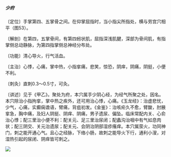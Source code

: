 ##### 少府

〔定位〕手掌第四、五掌骨之间。在仰掌屈指时，当小指尖所指处，横与劳宫穴相平（图53）。

〔解剖〕在第四，五掌骨间，有第四蚓状肌，屈指深浅肌腱，深部为骨间肌，有指掌侧总动静脉，为第四指掌侧总神经分布处。

〔功能〕清心导火，行气活血。

〔主治〕心悸，心痛，掌中热，小指挛痛，悲笑，惊恐，阴痒，阴痛，阴挺，小便不利。

〔刺灸〕直刺0.3～0.5寸，可灸。

〔讲述〕见于《甲乙》。聚处为府，本穴属手少阴心经，为经气所聚之处，因名。本穴除治小指拘挛，掌中热之疾外，还可用治心悸，心痛。《玉龙经》：治虚悲忧，少气，心痛，实癫痫谵语，臂痛，背疽初发。《金鉴》：治咳疟久不愈，臂酸，肘腋挛急，胸中痛，及妇人阴挺、阴痒、阴痛，男子遗尿、偏坠。临床常配内关、心俞治心悸；配三里治小便不利：配关元、足三里治尿闭；配蠡沟治咽中有气如息肉状；配三阴交、关元治遗尿；配关元、会阴治阴部湿疹瘙痒。本穴属荥火，功同神门，刺之能开通心气。且心之经脉，下络小肠，故刺之能导火下行，通利小溲，对湿热引起的尿闭、阴痒皆可刺之。

![](img/图53.jpg)

